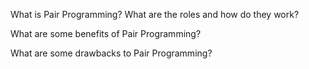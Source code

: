 What is Pair Programming? What are the roles and how do they work?

What are some benefits of Pair Programming?

What are some drawbacks to Pair Programming?

